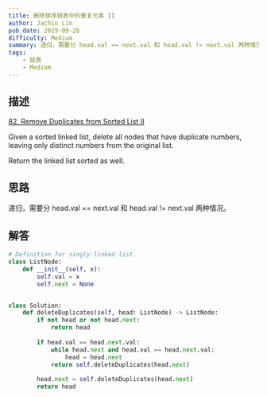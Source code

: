 ```yaml
---
title: 删除排序链表中的重复元素 II
author: Jachin Lin
pub_date: 2019-09-28
difficulty: Medium
summary: 递归，需要分 head.val == next.val 和 head.val != next.val 两种情况考虑。
tags:
    - 链表
    - Medium
---
```


## 描述
[82. Remove Duplicates from Sorted List II](https://leetcode.com/problems/remove-duplicates-from-sorted-list-ii/)

Given a sorted linked list, delete all nodes that have duplicate numbers, leaving only distinct numbers from the original list.

Return the linked list sorted as well.

## 思路

递归，需要分 head.val == next.val 和 head.val != next.val 两种情况。

## 解答

```python
# Definition for singly-linked list.
class ListNode:
    def __init__(self, x):
        self.val = x
        self.next = None


class Solution:
    def deleteDuplicates(self, head: ListNode) -> ListNode:
        if not head or not head.next:
            return head
        
        if head.val == head.next.val:
            while head.next and head.val == head.next.val:
                head = head.next
            return self.deleteDuplicates(head.next)
        
        head.next = self.deleteDuplicates(head.next)
        return head
```